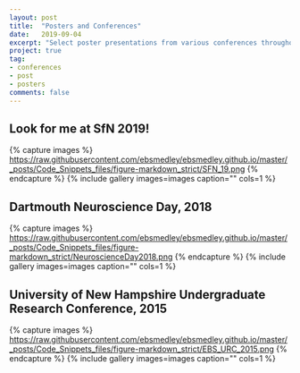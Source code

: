 ```yaml
---
layout: post
title:  "Posters and Conferences"
date:   2019-09-04
excerpt: "Select poster presentations from various conferences throughout the years"
project: true
tag:
- conferences
- post
- posters
comments: false
---
```


## Look for me at SfN 2019!

{% capture images %}
    https://raw.githubusercontent.com/ebsmedley/ebsmedley.github.io/master/_posts/Code_Snippets_files/figure-markdown_strict/SFN_19.png
{% endcapture %}
{% include gallery images=images caption="" cols=1 %}

## Dartmouth Neuroscience Day, 2018

{% capture images %}
    https://raw.githubusercontent.com/ebsmedley/ebsmedley.github.io/master/_posts/Code_Snippets_files/figure-markdown_strict/NeuroscienceDay2018.png
{% endcapture %}
{% include gallery images=images caption="" cols=1 %}


## University of New Hampshire Undergraduate Research Conference, 2015

{% capture images %}
    https://raw.githubusercontent.com/ebsmedley/ebsmedley.github.io/master/_posts/Code_Snippets_files/figure-markdown_strict/EBS_URC_2015.png
{% endcapture %}
{% include gallery images=images caption="" cols=1 %}

